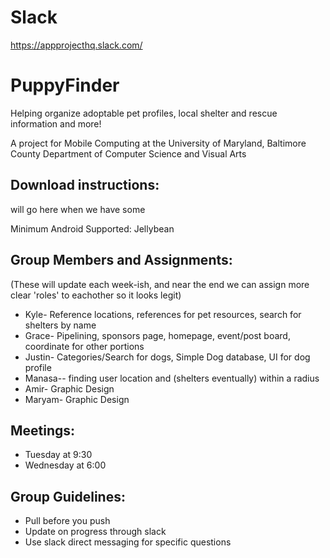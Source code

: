# Slack
https://appprojecthq.slack.com/

# PuppyFinder

Helping organize adoptable pet profiles, local shelter and rescue information and more!

A project for Mobile Computing at the University of Maryland, Baltimore County
Department of Computer Science and Visual Arts

## Download instructions:
will go here when we have some

Minimum Android Supported: Jellybean

## Group Members and Assignments:

(These will update each week-ish, and near the end we can assign more clear 'roles' to eachother so it looks legit)

* Kyle- Reference locations, references for pet resources, search for shelters by name 
* Grace- Pipelining, sponsors page, homepage, event/post board, coordinate for other portions 
* Justin- Categories/Search for dogs, Simple Dog database, UI for dog profile 
* Manasa-- finding user location and (shelters eventually) within a radius 
* Amir- Graphic Design
* Maryam- Graphic Design

## Meetings:
* Tuesday at 9:30
* Wednesday at 6:00

## Group Guidelines:
* Pull before you push
* Update on progress through slack
* Use slack direct messaging for specific questions
